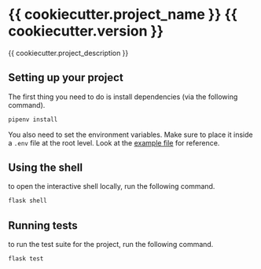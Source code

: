 # {{ cookiecutter.project_name }} {{ cookiecutter.version }}

{{ cookiecutter.project_description }}

## Setting up your project

The first thing you need to do is install dependencies (via the following command).

```cmd
pipenv install
```

You also need to set the environment variables. Make sure to place it inside a `.env` file at the root level.
Look at the [example file](.env.example) for reference.

## Using the shell

to open the interactive shell locally, run the following command.

```cmd
flask shell
```

## Running tests

to run the test suite for the project, run the following command.

```cmd
flask test
```
